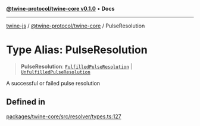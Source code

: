 [**@twine-protocol/twine-core v0.1.0**](../README.md) • **Docs**

***

[twine-js](../../../README.md) / [@twine-protocol/twine-core](../README.md) / PulseResolution

# Type Alias: PulseResolution

> **PulseResolution**: [`FulfilledPulseResolution`](FulfilledPulseResolution.md) \| [`UnfulfilledPulseResolution`](UnfulfilledPulseResolution.md)

A successful or failed pulse resolution

## Defined in

[packages/twine-core/src/resolver/types.ts:127](https://github.com/twine-protocol/twine-js/blob/bc5370ff2573a6e5e5c7a912acc672967ce4c5db/packages/twine-core/src/resolver/types.ts#L127)
